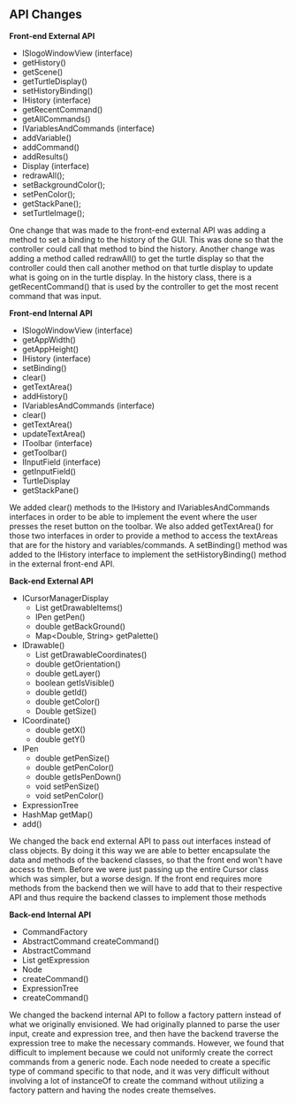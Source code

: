 ## API Changes

**Front-end External API**

* ISlogoWindowView (interface)
 * getHistory()
 * getScene()
 * getTurtleDisplay()
 * setHistoryBinding()
* IHistory (interface)
 * getRecentCommand()
 * getAllCommands()
* IVariablesAndCommands (interface)
 * addVariable()
 * addCommand()
 * addResults()
* Display (interface)
 * redrawAll();
 * setBackgroundColor();
 * setPenColor();
 * getStackPane();
 * setTurtleImage();


One change that was made to the front-end external API was adding a method to set a binding to the history of the GUI. This was done so that the controller could call that method to bind the history. Another change was adding a method called redrawAll() to get the turtle display so that the controller could then call another method on that turtle display to update what is going on in the turtle display. In the history class, there is a getRecentCommand() that is used by the controller to get the most recent command that was input.

**Front-end Internal API**

* ISlogoWindowView (interface)
 * getAppWidth()
 * getAppHeight()
 * IHistory (interface)
 * setBinding()
 * clear()
 * getTextArea()
 * addHistory()
* IVariablesAndCommands (interface)
 * clear()
 * getTextArea()
 * updateTextArea()
* IToolbar (interface)
 * getToolbar()
* IInputField (interface)
 * getInputField()
* TurtleDisplay
 * getStackPane()

We added clear() methods to the IHistory and IVariablesAndCommands interfaces in order to be able to implement the event where the user presses the reset button on the toolbar. We also added getTextArea() for those two interfaces in order to provide a method to access the textAreas that are for the history and variables/commands. A setBinding() method was added to the IHistory interface to implement the setHistoryBinding() method in the external front-end API.

**Back-end External API**

* ICursorManagerDisplay
    *   List<Drawables> getDrawableItems()
    *	IPen getPen()
    *	double getBackGround()
    *	Map<Double, String> getPalette()
* IDrawable()
    *	List<ICoordinate> getDrawableCoordinates()
    *	double getOrientation()
    *	double getLayer()
    *	boolean getIsVisible()
    *	double getId()
    *	double getColor()
    *	Double getSize()
* ICoordinate()
    *	double getX()
    *	double getY()
* IPen
    *    double getPenSize()
    *	double getPenColor()
    *	double getIsPenDown()
    *	void setPenSize()
    *	void setPenColor()
* ExpressionTree
 * HashMap getMap()
 * add()

We changed the back end external API to pass out interfaces instead of class objects. By doing it this way we are able to better encapsulate the data and methods of the backend classes, so that the front end won't have access to them. Before we were just passing up the entire Cursor class which was simpler, but a worse design. If the front end requires more methods from the backend then we will have to add that to their respective API and thus require the backend classes to implement those methods

**Back-end Internal API**

* CommandFactory
 * AbstractCommand createCommand()
* AbstractCommand
 * List getExpression
* Node
 * createCommand()
* ExpressionTree
 * createCommand()

We changed the backend internal API to follow a factory pattern instead of what we originally envisioned. We had originally planned to parse the user input, create and expression tree, and then have the backend traverse the expression tree to make the necessary commands. However, we found that difficult to implement because we could not uniformly create the correct commands from a generic node. Each node needed to create a specific type of command specific to that node, and it was very difficult without involving a lot of instanceOf to create the command without utilizing a factory pattern and having the nodes create themselves. 